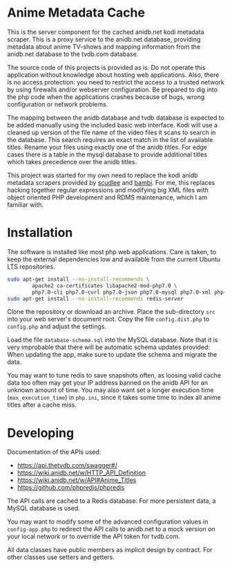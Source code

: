 # Anime Metadata Cache

This is the server component for the cached anidb.net kodi metadata scraper. 
This is a proxy service to the anidb.net database, providing metadata about anime 
TV-shows and mapping information from the anidb.net database to the tvdb.com database.

The source code of this projects is provided as is. Do not operate this application 
without knowledge about hosting web applications. Also, there is no access protection: 
you need to restrict the access to a trusted network by using firewalls and/or 
webserver configuration. Be prepared to dig into the php code when the 
applications crashes because of bugs, wrong configuration or network problems.

The mapping between the anidb database and tvdb database is expected to be added
manually using the included basic web interface. Kodi will use a cleaned up version
of the file name of the video files it scans to search in the database. This 
search requires an exact match in the list of available titles. Rename your 
files using exactly one of the anidb titles. For edge cases there is a table 
in the mysql database to provide additional titles which takes precedence over
the anidb titles.

This project was started for my own need to replace the kodi anidb metadata scrapers
provided by [scudlee](https://forum.kodi.tv/showthread.php?tid=142835) and 
[bambi](https://kodi.wiki/view/Add-on:AniDB.net). For me, this replaces hacking
together regular expressions and modifying big XML files with object oriented
PHP development and RDMS maintenance, which I am familiar with.

# Installation

The software is installed like most php web applications. Care is taken, to keep
the external dependencies low and available from the current Ubuntu LTS repositories.

```sh
sudo apt-get install --no-install-recommends \
        apache2 ca-certificates libapache2-mod-php7.0 \
        php7.0-cli php7.0-curl php7.0-json php7.0-mysql php7.0-xml php-redis
sudo apt-get install --no-install-recommends redis-server
```

Clone the repository or download an archive. Place the sub-directory `src` 
into your web server's document root. Copy the file `config.dist.php` to `config.php`
and adjust the settings. 

Load the file `database-schema.sql` into the MySQL database.
Note that it is very improbable that there will be automatic schema updates provided:
When updating the app, make sure to update the schema and migrate the data. 

You may want to tune redis to save snapshots often, as loosing valid cache data
too often may get your IP address banned on the anidb API for an unknown amount of time.
You may also want set a longer execution time (`max_execution_time`) in `php.ini`,
since it takes some time to index all anime titles after a cache miss.

# Developing

Documentation of the APIs used:

- https://api.thetvdb.com/swagger#/
- https://wiki.anidb.net/w/HTTP_API_Definition
- https://wiki.anidb.net/w/API#Anime_Titles
- https://github.com/phpredis/phpredis

The API calls are cached to a Redis database. For more persistent data, a MySQL 
database is used.

You may want to modify some of the advanced configuration values in `config-app.php`
to redirect the API calls to anidb.net to a mock version on your local network 
or to override the API token for tvdb.com.

All data classes have public members as implicit design by contract. For other 
classes use setters and getters.
